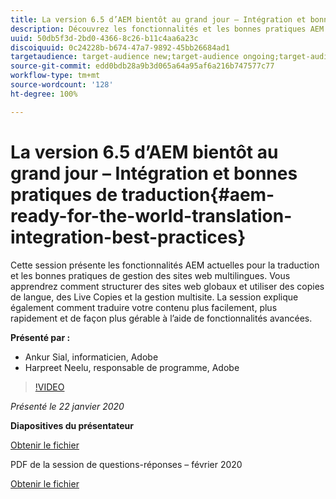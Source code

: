 ```yaml
---
title: La version 6.5 d’AEM bientôt au grand jour – Intégration et bonnes pratiques de traduction
description: Découvrez les fonctionnalités et les bonnes pratiques AEM actuelles pour la traduction et la gestion des sites web multilingues. Découvrez comment structurer des sites web globaux, utiliser des copies de langue, des Live Copies et la gestion multisite. Traduisez votre contenu de façon plus simple, plus rapide et plus gérable, à l’aide de fonctionnalités avancées.
uuid: 50db5f3d-2bd0-4366-8c26-b11c4aa6a23c
discoiquuid: 0c24228b-b674-47a7-9892-45bb26684ad1
targetaudience: target-audience new;target-audience ongoing;target-audience upgrader
source-git-commit: edd0bdb28a9b3d065a64a95af6a216b747577c77
workflow-type: tm+mt
source-wordcount: '128'
ht-degree: 100%

---
```


# La version 6.5 d’AEM bientôt au grand jour – Intégration et bonnes pratiques de traduction{#aem-ready-for-the-world-translation-integration-best-practices}

Cette session présente les fonctionnalités AEM actuelles pour la traduction et les bonnes pratiques de gestion des sites web multilingues. Vous apprendrez comment structurer des sites web globaux et utiliser des copies de langue, des Live Copies et la gestion multisite. La session explique également comment traduire votre contenu plus facilement, plus rapidement et de façon plus gérable à l’aide de fonctionnalités avancées.

**Présenté par :**

* Ankur Sial, informaticien, Adobe
* Harpreet Neelu, responsable de programme, Adobe

>[!VIDEO](https://video.tv.adobe.com/v/31153?quality=9)

*Présenté le 22 janvier 2020*

**Diapositives du présentateur**

[Obtenir le fichier](assets/gems-2020-translations.pdf)

PDF de la session de questions-réponses – février 2020

[Obtenir le fichier](assets/aem-gems-translationqnafeb2020.pdf)
